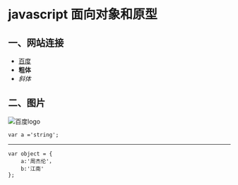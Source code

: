 # javascript 面向对象和原型
## 一、网站连接
* [百度](www.baidu.com)
* **粗体**
* *斜体*

## 二、图片
![百度logo](https://p0.ssl.qhimg.com/t015395dc026bb4ac1f.png)

`var a ='string';`
***

```
var object = {
    a:'周杰伦'，
    b:'江南'
};
```